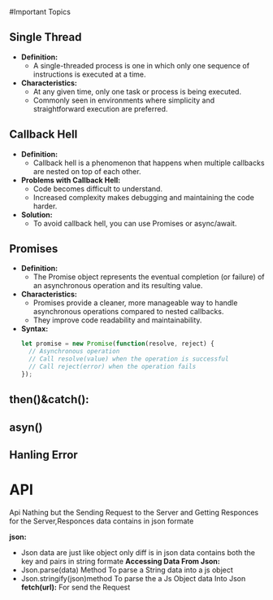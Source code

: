 #Important Topics

## Single Thread
- **Definition:** 
  - A single-threaded process is one in which only one sequence of instructions is executed at a time.
- **Characteristics:**
  - At any given time, only one task or process is being executed.
  - Commonly seen in environments where simplicity and straightforward execution are preferred.

## Callback Hell
- **Definition:** 
  - Callback hell is a phenomenon that happens when multiple callbacks are nested on top of each other.
- **Problems with Callback Hell:**
  - Code becomes difficult to understand.
  - Increased complexity makes debugging and maintaining the code harder.
- **Solution:** 
  - To avoid callback hell, you can use Promises or async/await.
## Promises
- **Definition:** 
  - The Promise object represents the eventual completion (or failure) of an asynchronous operation and its resulting value.
- **Characteristics:**
  - Promises provide a cleaner, more manageable way to handle asynchronous operations compared to nested callbacks.
  - They improve code readability and maintainability.
- **Syntax:**
  ```javascript
  let promise = new Promise(function(resolve, reject) {
    // Asynchronous operation
    // Call resolve(value) when the operation is successful
    // Call reject(error) when the operation fails
  });

## then()&catch():
## asyn()
## Hanling Error

# API
Api Nathing but the Sending Request to the Server and Getting Responces for the Server,Responces data contains in json formate

**json:**
- Json data are just like object only diff is in json data contains both the key and pairs in string formate 
**Accessing Data From Json:**
- Json.parse(data) Method 
  To parse a String data into a js object
- Json.stringify(json)method
  To parse the a Js Object data Into Json
**fetch(url):**
For send the Request
